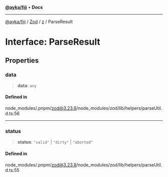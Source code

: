 [**@ayka/fiji**](../../../../../README.md) • **Docs**

***

[@ayka/fiji](../../../../../globals.md) / [Zod](../../../README.md) / [z](../README.md) / ParseResult

# Interface: ParseResult

## Properties

### data

> **data**: `any`

#### Defined in

node\_modules/.pnpm/zod@3.23.8/node\_modules/zod/lib/helpers/parseUtil.d.ts:56

***

### status

> **status**: `"valid"` \| `"dirty"` \| `"aborted"`

#### Defined in

node\_modules/.pnpm/zod@3.23.8/node\_modules/zod/lib/helpers/parseUtil.d.ts:55
